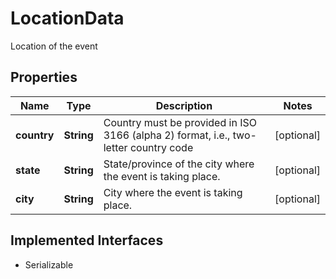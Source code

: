 

# LocationData

Location of the event

## Properties

Name | Type | Description | Notes
------------ | ------------- | ------------- | -------------
**country** | **String** | Country must be provided in ISO 3166 (alpha 2) format, i.e., two-letter country code |  [optional]
**state** | **String** | State/province of the city where the event is taking place. |  [optional]
**city** | **String** | City where the event is taking place. |  [optional]


## Implemented Interfaces

* Serializable


